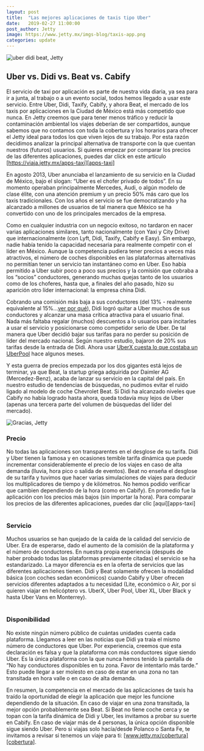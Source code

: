 ```yaml
---
layout: post
title:  "Las mejores aplicaciones de taxis tipo Uber"
date:   2019-02-27 11:00:00
post_author: Jetty
image: https://www.jetty.mx/imgs-blog/taxis-app.png
categories: update
---
```

![uber didi beat, Jetty]({{site.baseurl}}/imgs-blog/taxis-app.png)

<h2>Uber vs. Didi vs. Beat vs. Cabify</h2>

El servicio de taxi por aplicación es parte de nuestra vida diaria, ya sea para ir a junta, al trabajo o a un evento social, todos hemos llegado a usar este servicio. Entre Uber, Didi, Taxify, Cabify, y ahora Beat, el mercado de los taxis por aplicaciones en la Ciudad de México está más competido que nunca. En Jetty creemos que para tener menos tráfico y reducir la contaminación ambiental los viajes deberían de ser compartidos, aunque sabemos que no contamos con toda la cobertura y los horarios para ofrecer el Jetty ideal para todos los que viven lejos de su trabajo. Por esta razón decidimos analizar la principal alternativa de transporte con la que cuentan nuestros (futuros) usuarios. Si quieres empezar por comparar los precios de las diferentes aplicaciones, puedes dar click en este artículo [https://viaja.jetty.mx/apps-taxi][apps-taxi]

En agosto 2013, Uber anunciaba el lanzamiento de su servicio en la Ciudad de México, bajo el slogan: “Uber es el chofer privado de todos”. En su momento operaban principalmente Mercedes, Audi, o algún modelo de clase élite, con una atención premium y un precio 50% más caro que los taxis tradicionales. Con los años el servicio se fue democratizando y ha alcanzado a millones de usuarios de tal manera que México se ha convertido con uno de los principales mercados de la empresa.

Como en cualquier industria con un negocio exitoso, no tardaron en nacer varias aplicaciones similares, tanto nacionalmente (con Yaxi y City Drive) que internacionalmente (con Lyft, Didi, Taxify, Cabify e Easy). Sin embargo, nadie había tenido la capacidad necesaria para realmente competir con el líder en México. Aunque la competencia pudiera tener precios a veces más atractivos, el número de coches disponibles en las plataformas alternativas no permitían tener un servicio tan instantáneo como en Uber. Eso había permitido a Uber subir poco a poco sus precios y la comisión que cobraba a los “socios” conductores, generando muchas quejas tanto de los usuarios como de los choferes, hasta que, a finales del año pasado, hizo su aparición otro líder internacional: la empresa china Didi.

Cobrando una comisión más baja a sus conductores (del 13% - realmente equivalente al 15%...[ver por qué][apps-taxi]), Didi logró quitar a Uber muchos de sus conductores y alcanzar una masa crítica atractiva para el usuario final. Nada más faltaba regalar (muchos) descuentos a lo usuarios para incitarles a usar el servicio y posicionarse como competidor serio de Uber. De tal manera que Uber decidió bajar sus tarifas para no perder su posición de líder del mercado nacional. Según nuestro estudio, bajaron de 20% sus tarifas desde la entrada de Didi. Ahora usar [UberX cuesta lo que costaba un UberPool][apps-taxi] hace algunos meses.

Y esta guerra de precios empezada por los dos gigantes está lejos de terminar, ya que Beat, la startup griega adquirida por Daimler AG (Mercedez-Benz), acaba de lanzar su servicio en la capital del país. En nuestro estudio de tendencias de búsquedas, no pudimos evitar el ruido ligado al modelo de coche Chevrolet Beat. Si Didi ha alcanzado niveles que Cabify no había logrado hasta ahora, queda todavía muy lejos de Uber (apenas una tercera parte del volumen de búsquedas del líder del mercado).

![Gracias, Jetty]({{site.baseurl}}/imgs-blog/tendecias.png)

<h3>Precio</h3>
No todas las aplicaciones son transparentes en el desglose de su tarifa. Didi y Uber tienen la famosa y en ocasiones temible tarifa dinámica que puede incrementar considerablemente el precio de los viajes en caso de alta demanda (lluvia, hora pico o salida de eventos).
Beat no enseña el desglose de su tarifa y tuvimos que hacer varias simulaciones de viajes para deducir los multiplicadores de tiempo y de kilómetros. No hemos podido verificar que cambien dependiendo de la hora (como en Cabify). En promedio fue la aplicación con los precios más bajos (sin importar la hora). Para comparar los precios de las diferentes aplicaciones, puedes dar clic [aquí][apps-taxi]
<br><br>
<h3>Servicio</h3>
Muchos usuarios se han quejado de la caída de la calidad del servicio de Uber. Era de esperarse, dado el aumento de la comisión de la plataforma y el número de conductores. En nuestra propia experiencia (después de haber probado todas las plataformas previamente citadas) el servicio se ha estandarizado. La mayor diferencia es en la oferta de servicios que las diferentes aplicaciones tienen. Didi y Beat solamente ofrecen la modalidad básica (con coches sedan económicos) cuando Cabify y Uber ofrecen servicios diferentes adaptados a tu necesidad (Lite, económico o Air, por si quieren viajar en helicóptero vs. UberX, Uber Pool, Uber XL, Uber Black y hasta Uber Vans en Monterrey).
<br><br>
<h3>Disponibilidad</h3>
No existe ningún número público de cuántas unidades cuenta cada plataforma. Llegamos a leer en las noticias que Didi ya traía el mismo número de conductores que Uber. Por experiencia, creemos que esta declaración es falsa y que la plataforma con más conductores sigue siendo Uber. Es la única plataforma con la que nunca hemos tenido la pantalla de “No hay conductores disponibles en tu zona. Favor de intentarlo más tarde.” Esto puede llegar a ser molesto en caso de estar en una zona no tan transitada en hora valle o en caso de alta demanda.

En resumen, la competencia en el mercado de las aplicaciones de taxis ha traído la oportunidad de elegir la aplicación que mejor les funcione dependiendo de la situación. En caso de viajar en una zona transitada, la mejor opción probablemente sea Beat. Si Beat no tiene coche cerca y se topan con la tarifa dinámica de Didi y Uber, les invitamos a probar su suerte en Cabify. En caso de viajar más de 4 personas, la única opción disponible sigue siendo Uber. Pero si viajas solo hacía/desde Polanco o Santa Fe, te invitamos a revisar si tenemos un viaje para ti: [www.jetty.mx/cobertura][cobertura].

[apps-taxi]:https://viaja.jetty.mx/apps-taxi
[cobertura]:https://www.jetty.mx/cobertura
